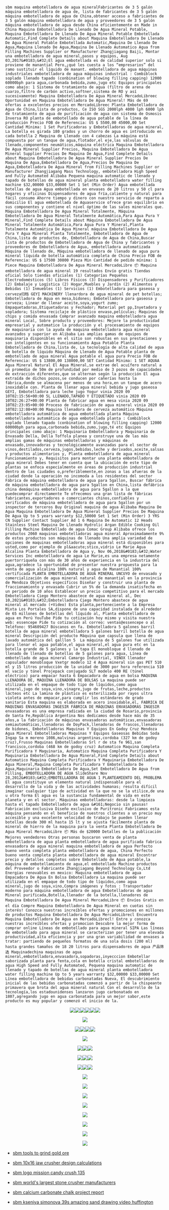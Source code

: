
```
sbm maquina embotelladora de agua mineralFabricantes de 3 5 galón máquina embotelladora de agua de, lista de fabricantes de 3 5 galón máquina embotelladora de agua de China,obtener acceso a fabricantes de 3 5 galón máquina embotelladora de agua y proveedores de 3 5 galón máquina embotelladora de agua desde China eficientemente en Made in China Maquina Embotelladora De Llenado De Agua Mineral Potable, Maquina Embotelladora De Llenado De Agua Mineral Potable Embotellada Automatic,Find Complete Details about Maquina Embotelladora De Llenado De Agua Mineral Potable Embotellada Automatic,Maquina De Llenado De Agua,Maquina Llenado De Agua,Maquina De Llenado Automatico Agua from Filling Machines Supplier or Manufacturer Zhangjiagang Baiji, Montar una embotelladora de agua mineral,pasos y equipos, Aug 03,2017&#0183;&#32;El agua embotellada es de calidad superior solo si proviene de manantial Pero,¿qué les cuesta a los “empresarios” del ramo sustituir el líquido de manant. embotelladora de agua máquinas industriales embotelladora de agua máquinas industrial : Combiblock soplado llenado tapado (conbination of blowing filling capping) 12000 60000bph para agua,carbonada bebida,zumo,jugo etc Equipos principales como abajo: 1 Sistema de tratamiento de agua (filtro de arena de cuarzo,filtro de carbón activo,softner,sistema de RO y así sucesivamente) Maquina Embotelladora De Agua Mineral MercadoLibreec Oportunidad en Maquina Embotelladora De Agua Mineral! Más de 69 ofertas a excelentes precios en MercadoLibreec Planta Embotelladora de Agua de China,lista de productos, Ce ISO SGS 2000lph 4000 lph 6000 lph de tratamiento de agua de purificación de agua con sistema de Osmosis Inversa RO planta de embotellado de agua potable de la línea de producción Precio FOB de Referencia: US $ 5500,00 45000,00 Set Cantidad Mínima: 1 Set Purificadoras y Embotelladoras de agua mineral, La botella es girada 180 grados y un chorro de agua es introducido en cada botella 2 Maquina de Llenado con 4 cabezas La máquina está compuesta por un tanque de agua,flotador,el eje,las válvulas de llenado,componentes neumáticos,máquina eléctrica Maquina Embotelladora De Agua Mineral Supplier Precios, Maquina Embotelladora De Agua Mineral Supplier Precios De Maquina De Agua,Find Complete Details about Maquina Embotelladora De Agua Mineral Supplier Precios De Maquina De Agua,Embotelladora De Agua,Precios De Maquina De Agua,Embotelladora De Agua Mineral from Filling Machines Supplier or Manufacturer Zhangjiagang Mass Technology, embotelladora High Speed and Fully Automated Alibaba Pequena maquina automatic de llenado y tapado de botellas de agua mineral planta embotelladora water filling machine $32,00000 $33,00000 Set 1 Set (Min Order) Agua embotellada botellas de agua Agua embotellada en envases de 20 litros y 50 cl para hogares y oficinas Dispensadores de agua fría,caliente y natural para fácil consumo Ahorre tiempo y dinero con nuestro servicio de reparto a domicilio El agua embotellada de Aquaservice ofrece gran equilibrio en sus componentes y contiene el nivel óptimo de las sales minerales que. Máquina Embotelladora De Agua Mineral Totalmente, Máquina Embotelladora De Agua Mineral Totalmente Automática,Para Agua Pura Y Mineral,Find Complete Details about Máquina Embotelladora De Agua Mineral Totalmente Automática,Para Agua Pura Y Mineral,Planta Totalmente Automática De Agua Mineral máquina Embotelladora De Agua Pura Y Agua Mineral Planta Totalmente, Embotelladora de Agua de China,lista de productos de, Embotelladora de Agua de China,Buscar lista de productos de Embotelladora de Agua de China y fabricantes y proveedores de Embotelladora de Agua, embotelladora automatizada Máquina de llenado de, Máquina embotelladora de llenado de agua pura mineral líquida de botella automática completa de China Precio FOB de Referencia: US $ 17500 30800 Pieza Min Cantidad de pedido mínima: 1 Piece Maquina Embotelladora De Agua Mineral MercadoLibre 📦 Maquina embotelladora de agua mineral 19 resultados Envío gratis Tiendas oficial Solo tiendas oficiales (1) Categorías Pequeños Electrodomésticos (5) Libros Físicos (3) Dispensadores y Purificadores (2) Embalaje y Logística (2) Hogar,Muebles y Jardín (2) Alimentos y Bebidas (1) Inmuebles (1) Servicios (1) Embotelladora para gaseosa y cerveza归档 GEYI MACHINERY llenardora de agua mineral de pet botellas; Embotelladora de Agua en mesa,bidones; Embotelladora para gaseosa y cerveza; Linear de llenar aceite,soya,yogurt zumo; Empaquetadoras,Etiquetadoras y Fechador; Material pet pp,Inyetadora y sopladora; Sistema reciclaje de plástico envaso,películas; Maquinas de chips y comida envasada Comprar avanzado maquina embotelladora agua mineral Local, Sobre producto y proveedores: Mejore la productividad empresarial y automatice la producción y el procesamiento de equipos de maquinaria con la ayuda de maquina embotelladora agua mineral avanzados y superior en Alibaba Las amplias gamas de equipos de maquinaria disponibles en el sitio son robustas en sus prestaciones y son inteligentes en su funcionamiento Agua Potable Planta Embotelladora de China,lista de, La tecnología de alta calidad de agua de botella de líquido Máquina de Llenado de Agua Potable planta de embotellado de agua mineral Agua potable el agua pura Precio FOB de Referencia: US $ 13800,00 138000,00 SET Cantidad Mínima: 1 SET AQUAA Agua Mineral Natural El Agua Mineral,se extrae del acuífero natural a un promedio de 50m de profundidad por medio de 3 pozos de capacidades de extracción diferentes,que se alternan según la producción El agua extraída de dichos pozos,se conducen por cañerías hasta la fábrica,donde se almacena por menos de una hora,en un tanque de acero inoxidable con. Planta de llenar agua mineral bebida y jugo gaseosa GEYI, Embotelladora para leche jugo Yogur vinia 2020 09 10T02:15:56+00:00 5L LLENADO,TAPADO Y ETIQUETADO vinia 2020 09 10T02:26:27+00:00 Planta de fabricar agua en mesa vinia 2020 09 10T02:23:05+00:00 Proceso de fabricación de agua mineral vinia 2020 09 10T02:12:08+00:00 Maquina llenadora de cerveza automático Máquina embotelladora automática de agua embotellada planta Máquina embotelladora automática de agua embotellada planta : Combiblock soplado llenado tapado (conbination of blowing filling capping) 12000 60000bph para agua,carbonada bebida,zumo,jugo,té etc Equipos principales como abajo: 1 Maquinaria Embotelladora y Maquinaria de Envasado Della, Della Toffola planea y construye una de las más amplias gamas de máquinas embotelladoras y máquinas de envasado,innovadoras y tecnológicamente avanzadas para el sector de vinos,destilados,cerveza,jugos,bebidas,leche y derivados,aceite,salsas y productos alimentarios y, Planta embotelladora de agua mineral Funcionamiento y, Requisitos para montar una planta embotelladora de agua mineral Debes tener en cuenta que la ubicación de este tipo de plantas se enfoca especialmente en áreas de producción industrial dentro de las ciudades o,preferiblemente,en zonas a las afueras de la ciudad donde la operación no incomoda a los residentes del sector Fábrica de máquina embotelladora de agua para 5gallon, Buscar fábrica de máquina embotelladora de agua para 5gallon en China,lista defábrica china demáquina embotelladora de agua para 5gallon a la que puedecomprar directamente Te ofrecemos una gran lista de fábricas fabricantes,exportadores o comerciantes chinos,confiables y verificados de máquina embotelladora de agua para 5gallon por un inspector de terceros Buy Original maquina de agua Alibaba Maquina De Agua Maquina Embotelladora De Agua Mineral Supplier Precios De Maquina De Agua Up to 5 years warranty $12,50000 Set 1 Set (Min Order) 3 YRS CN Supplier Contact Supplier Ad 1 6 Maquina De Automatic 12 Heads Stainless Steel Maquina De Llenado Hydrolic Argan Edible Cooking Oil Filling Machine Embotellado de agua Comac Group Alibaba ofrece los productos 2060 maquinas embotelladoras agua mineral Aproximadamente 9% de estos productos son máquinas de llenado Una amplia variedad de opciones de maquinas embotelladoras agua mineral está disponibles para usted,como por ejemplo de pl&aacute;stico,vidrio Le Marie Agua Alcalina Planta Embotelladora de Agua y, Nov 06,2018&#0183;&#32;Water Services Inc embotelladora de agua Le Marie,es una empresa netamente puertorriqueña con más de 30 años de experiencia en la industria del agua,agradece la oportunidad de presentar nuestra propuesta para la venta de agua alcalina 100% natural y agua de Manantial 100% certificada PLANTA EMBOTELLADORA DE AGUA MINERAL UNCUYO de envasado y comercialización de agua mineral natural de manantial en la provincia de Mendoza Objetivos específicos Diseñar y construir una planta de fraccionamiento y envasado Cubrir un 5% de la demanda insatisfecha en un periodo de 10 años Establecer un precio competitivo para el mercado Embotelladora Ciego Montero abastece de agua mineral al, Dec 10,2021&#0183;&#32;Embotelladora Ciego Montero abastece de agua mineral al mercado (+Video) Esta planta,perteneciente a la Empresa Mixta Los Portales SA,dispone de una capacidad instalada de alrededor de 65 millones de botellas del líquido al, Planta embotelladora de agua en Perú YouTube Pide tu cotización hoy mismo y visita nuestra web: essencepe Pide tu cotización al correo: ventas@essencepe o al Teléfono: 954609427 Búscanos en fa. Embotelladora 5 galones barril botella de agua mineral embotelladora 5 galones barril botella de agua mineral Descripción del producto Máquina que capsula que llena de lavado automática del galllon 5  La máquina de 5 galones fue utilizada para llenar el agua potable,el agua mineral,el agua pura etc en la botella grande de 5 galones y la tapa El monobloque d llenado de llenado de llenado de botellas de 5 galones para agua, Línea de embotellado de agua mineral Camargo Industrial, VINOX llenador capsulador monobloque Vxetgr modelo 12 4 Agua mineral sin gas PET 510 ml y 15 litros producción de la unidad de 3000 por hora referencia 510 ml vacío y túnel Projepack conjugado SLT modelo 400 RE (túnel eléctrico) para empacar hasta 6 Empacadora de agua en bolsa MAQUINA LLENADORA DE, MAQUINA LLENADORA DE BOLSAS La maquina puede ser utilizada en el empaque de todo tipo de líquidos,como agua mineral,jugo de soya,vino,vinagre,jugo de frutas,leche,productos lácteos etc La lamina de plástico es esterilizada por rayos ultra violeta antes de empacar,para cumplir los estándares de grado sanitario Esta maquina es elaborada en acero inoxidable,el, FABRICA DE MAQUINAS ENVASADORAS INGESIR FÁBRICA DE MÁQUINAS ENVASADORAS INGESIR envasadoras es una empresa radicada en la ciudad de Rosario,provincia de Santa Fe,República Argentina Nos dedicamos desde hace más de 35 años,a la fabricación de máquinas envasadoras automáticas,envasadoras semiautomáticas,llenadoras de DoyPack,llenadoras de frascos,llenadoras de bidones, Embotelladoras Maquinas Y Equipos En Godoy Cruz Mendoza Agua Mineral Embotelladoras Maquinas Y Equipos Gaseosas Bebidas Soda Ingap Sa m moreno 1086,malvinas argentinas,cordoba (327 km de godoy cruz),Frusso Maquinas Embotelladoras Srl r de sta fe 961,san francisco,cordoba (468 km de godoy cruz) Automatico Maquina Completa Purificadora Y Maquinaria, Automatico Maquina Completa Purificadora Y Maquinaria Embotelladora De Agua Mineral,Find Complete Details about Automatico Maquina Completa Purificadora Y Maquinaria Embotelladora De Agua Mineral,Maquina Completa Purificadora Y Embotelladora De Agua,Maquinaria Embotelladora De Agua,Set Embotelladora De Agua from Filling, EMBOTELLADORA DE AGUA SlideShare Nov 28,2012&#0183;&#32;EMBOTELLADORA DE AGUA 1 PLANTEAMIENTO DEL PROBLEMA El agua constituye un elemento natural indispensable para el desarrollo de la vida y de las actividades humanas; resulta difícil imaginar cualquier tipo de actividad en la que no se la utilice,de una u otra forma El agua es la sustancia fundamental de vida en este planeta y en el sector. Máquinas embotelladoras: desde la limpieza hasta el tapado Embotelladora de agua &#161;Negocio sin pausas! Fabricación exclusiva Diseño exclusivo de Puritronic Fabricamos esta máquina pensando en el beneficio de nuestros clientes a un precio muy accesible y una excelente velocidad de trabajo Se pueden llenar botellas desde 300 ml hasta 15 lt y se ajusta fácilmente planta de mineral de hierro de la maquina para la venta Planta Embotelladora De Agua Mineral MercadoLibre 📦 Más de $20000 Detalles de la publicación Mejores vendedores Otras personas buscaron venta de planta embotelladora de agua planta embotelladora de agua purificada fabrica envasadora de agua mineral maquina embotelladora de agua Perfecto bueno venta completa planta embotelladora de agua, China Perfecto bueno venta completa planta embotelladora de agua mineral Encontrar precio y detalles completos sobre Embotellado de Agua potable,la máquina de embotellamiento de agua,el embotellado Machine productos del Proveedor o Fabricante Zhangjiagang Beyond Technology Co,Ltd Energias renovables en mexico: Maquina embotelladora de agua Empacadora De Agua En Bolsa Embotelladora La maquina puede ser utilizada en el empaque de todo tipo de líquidos,como agua mineral,jugo de soya,vino,Compra imágenes y fotos : Transportador moderno para máquina embotelladora de agua Embotelladoras de agua Mineral purificada,Botella,llenador de la botella,llenadores de Maquina Embotelladora De Agua Mineral MercadoLibre 📦 Envíos Gratis en el día Compre Maquina Embotelladora De Agua Mineral en cuotas sin interés! Conozca nuestras increíbles ofertas y promociones en millones de productos Maquina Embotelladora De Agua MercadoLibrecl Encuentra Maquina Embotelladora De Agua en MercadoLibrecl! Entre y conozca nuestras increíbles ofertas y promocion Descubre la mejor forma de comprar online Líneas de embotellado para agua mineral SIPA Las líneas de embotellado para agua mineral se caracterizan por tener una elevada productividad,alta eficiencia y por una gran variabilidad de envases a tratar: partiendo de pequeños formatos de una sola dosis (200 ml) hasta grandes tamaños de 18 20 litros para dispensadores de agua 产品筛选 Maquinadechina maquinas de agua mineral,embotelladora,envasadora,sopadoras,inyecccion Embotellar saborizada planta para fenta,cola en botella cristal embotelladoras de agua High Speed and Fully Automated, Pequena maquina automatic de llenado y tapado de botellas de agua mineral planta embotelladora water filling machine Up to 5 years warranty $32,00000 $33,00000 Set Línea embotelladora de bebidas carbonatadas Nueva, El descubrimiento inicial de las bebidas carbonatadas comenzó a partir de la chispeante primavera que brota del agua mineral natural Con el desarrollo de la tecnología,los estadounidenses lanzaron jugo carbonatado en 1807,agregando jugo en agua carbonatada para un mejor sabor,este producto es muy popular y comenzó el inicio de la. 
```

<div align="center">
  
<a rel="nofollow" href="https://m.shibang-china.com?f=github&k=sbm+maquina+embotelladora+de+agua+mineral"><img src="https://static.shibang-china.com/en/l.png"></a><img src="https://static.shibang-china.com/en/hw.png"><a rel="nofollow" href="https://m.shibang-china.com/product/?f=github&k=sbm+maquina+embotelladora+de+agua+mineral"><img src="https://static.shibang-china.com/en/p.png"></a><a rel="nofollow" href="https://m.shibang-china.com/cases/?f=github&k=sbm+maquina+embotelladora+de+agua+mineral"><img src="https://static.shibang-china.com/en/c.png"></a><a rel="nofollow" href="https://m.shibang-china.com/news/?f=github&k=sbm+maquina+embotelladora+de+agua+mineral"><img src="https://static.shibang-china.com/en/n.png"></a><a rel="nofollow" href="https://m.shibang-china.com?f=github&k=sbm+maquina+embotelladora+de+agua+mineral"><img src="https://static.shibang-china.com/en/m.png"></a>

<a rel="nofollow" href="https://m.shibang-china.com/product/?f=github&k=sbm+maquina+embotelladora+de+agua+mineral"><img src="https://static.shibang-china.com/en/b.jpg"></a>
  
<a rel="nofollow" href="https://m.shibang-china.com/solution-aggregate.html?f=github&k=sbm+maquina+embotelladora+de+agua+mineral"><img src="https://static.shibang-china.com/en/a.jpg"></a><a rel="nofollow" href="https://m.shibang-china.com/solution-mine.html?f=github&k=sbm+maquina+embotelladora+de+agua+mineral"><img src="https://static.shibang-china.com/en/m.jpg"></a><a rel="nofollow" href="https://m.shibang-china.com/solution-mill.html?f=github&k=sbm+maquina+embotelladora+de+agua+mineral"><img src="https://static.shibang-china.com/en/g.jpg"></a><a rel="nofollow" href="https://m.shibang-china.com/solution-epc.html?f=github&k=sbm+maquina+embotelladora+de+agua+mineral"><img src="https://static.shibang-china.com/en/e.jpg"></a>

<a rel="nofollow" href="https://m.shibang-china.com/product/?f=github&k=sbm+maquina+embotelladora+de+agua+mineral"><img src="https://static.shibang-china.com/en/a-p.png"></a>

<a rel="nofollow" href="https://m.shibang-china.com/product/crusher/c6x.html?f=github&k=sbm+maquina+embotelladora+de+agua+mineral"><img src="https://static.shibang-china.com/en/j.jpg"></a><a rel="nofollow" href="https://m.shibang-china.com/product/crusher/ci5x.html?f=github&k=sbm+maquina+embotelladora+de+agua+mineral"><img src="https://static.shibang-china.com/en/i.jpg"></a><a rel="nofollow" href="https://m.shibang-china.com/product/crusher/hst.html?f=github&k=sbm+maquina+embotelladora+de+agua+mineral"><img src="https://static.shibang-china.com/en/c.jpg"></a>

<a rel="nofollow" href="https://m.shibang-china.com/product/mill/mtw.html?f=github&k=sbm+maquina+embotelladora+de+agua+mineral"><img src="https://static.shibang-china.com/en/mtw.jpg"></a><a rel="nofollow" href="https://m.shibang-china.com/product/mill/scm.html?f=github&k=sbm+maquina+embotelladora+de+agua+mineral"><img src="https://static.shibang-china.com/en/scm.jpg"></a><a rel="nofollow" href="https://m.shibang-china.com/product/mill/lm.html?f=github&k=sbm+maquina+embotelladora+de+agua+mineral"><img src="https://static.shibang-china.com/en/lm.jpg"></a>

<a rel="nofollow" href="https://m.shibang-china.com/product/sand/vsi6x.html?f=github&k=sbm+maquina+embotelladora+de+agua+mineral"><img src="https://static.shibang-china.com/en/6x.jpg"></a><a rel="nofollow" href="https://m.shibang-china.com/product/sand/vu.html?f=github&k=sbm+maquina+embotelladora+de+agua+mineral"><img src="https://static.shibang-china.com/en/vu.jpg"></a><a rel="nofollow" href="https://m.shibang-china.com/product/mobile/klun.html?f=github&k=sbm+maquina+embotelladora+de+agua+mineral"><img src="https://static.shibang-china.com/en/k.jpg"></a>

<a rel="nofollow" href="https://m.shibang-china.com/cases/?f=github&k=sbm+maquina+embotelladora+de+agua+mineral"><img src="https://static.shibang-china.com/en/case.png"></a>

<a rel="nofollow" href="https://m.shibang-china.com/cases/aggregate/202.html?f=github&k=sbm+maquina+embotelladora+de+agua+mineral"><img src="https://static.shibang-china.com/en/c-1.jpg"></a>

<a rel="nofollow" href="https://m.shibang-china.com/cases/aggregate/203.html?f=github&k=sbm+maquina+embotelladora+de+agua+mineral"><img src="https://static.shibang-china.com/en/c-2.jpg"></a>

<a rel="nofollow" href="https://m.shibang-china.com/cases/mill/123.html?f=github&k=sbm+maquina+embotelladora+de+agua+mineral"><img src="https://static.shibang-china.com/en/c-3.jpg"></a>

<a rel="nofollow" href="https://m.shibang-china.com/contact_us.html?f=github&k=sbm+maquina+embotelladora+de+agua+mineral"><img src="https://static.shibang-china.com/en/contact.png"></a>

<a rel="nofollow" href="https://swt.shibang-china.com/?f=github&k=sbm+maquina+embotelladora+de+agua+mineral"><img src="https://static.shibang-china.com/en/chat.png"></a>

<a rel="nofollow" href="https://whatsapp.shibangsoft.com/WhatsApp.php?f=github&k=sbm+maquina+embotelladora+de+agua+mineral"><img src="https://static.shibang-china.com/en/whatsapp.png"></a>

<a rel="nofollow" href="https://m.shibang-china.com/?f=github&k=sbm+maquina+embotelladora+de+agua+mineral"><img src="https://static.shibang-china.com/en/website.png"></a>

</div>


* [sbm tools to grind gold ore](sbm%20tools%20to%20grind%20gold%20ore.md)

* [sbm 10x16 jaw crusher design calculations](sbm%2010x16%20jaw%20crusher%20design%20calculations.md)

* [sbm logo mission candy crush 135](sbm%20logo%20mission%20candy%20crush%20135.md)

* [sbm world's largest stone crusher manufacturers](sbm%20world%27s%20largest%20stone%20crusher%20manufacturers.md)

* [sbm calcium carbonate chalk project report](sbm%20calcium%20carbonate%20chalk%20project%20report.md)

* [sbm kseniya simonova 39s amazing sand drawing video huffington](sbm%20kseniya%20simonova%2039s%20amazing%20sand%20drawing%20video%20huffington.md)